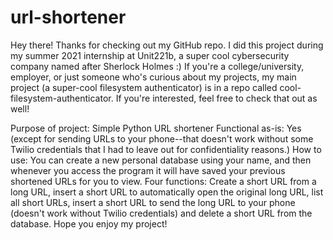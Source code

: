 # url-shortener
Hey there! Thanks for checking out my GitHub repo. I did this project during my summer 2021 internship at Unit221b, a super cool cybersecurity company named after Sherlock Holmes :) If you're a college/university, employer, or just someone who's curious about my projects, my main project (a super-cool filesystem authenticator) is in a repo called cool-filesystem-authenticator. If you're interested, feel free to check that out as well! 

Purpose of project: Simple Python URL shortener
Functional as-is: Yes (except for sending URLs to your phone--that doesn't work without some Twilio credentials that I had to leave out for confidentiality reasons.)
How to use: You can create a new personal database using your name, and then whenever you access the program it will have saved your previous shortened URLs for you to view. Four functions: Create a short URL from a long URL, insert a short URL to automatically open the original long URL, list all short URLs, insert a short URL to send the long URL to your phone (doesn't work without Twilio credentials) and delete a short URL from the database. Hope you enjoy my project!
